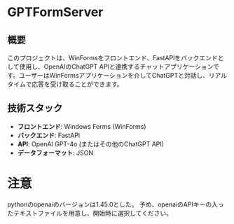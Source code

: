 # GPTFormServer

## 概要

このプロジェクトは、WinFormsをフロントエンド、FastAPIをバックエンドとして使用し、OpenAIのChatGPT APIと連携するチャットアプリケーションです。ユーザーはWinFormsアプリケーションを介してChatGPTと対話し、リアルタイムで応答を受け取ることができます。

## 技術スタック

- **フロントエンド**: Windows Forms (WinForms)
- **バックエンド**: FastAPI
- **API**: OpenAI GPT-4o (またはその他のChatGPT API)
- **データフォーマット**: JSON

# 注意
pythonのopenaiのバージョンは1.45.0とした。
予め、openaiのAPIキーの入ったテキストファイルを用意し、開始時に選択してください。
